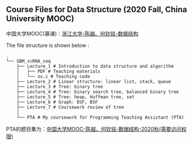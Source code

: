 ## Course Files for Data Structure (2020 Fall, China University MOOC)

中国大学MOOC(慕课)：[浙江大学-陈越、何钦铭-数据结构](https://www.icourse163.org/course/ZJU-93001)

The file structure is shown below :

```
.
└── GBM_scRNA_seq
    ├── Lecture_1 # Introduction to data structure and algorithm
    │   ├── PDF # Teaching materials
    │   └── xx.c # Teaching code
    ├── Lecture_2 # Linear structure: linear list, stack, queue
    ├── Lecture_3 # Tree: binary tree
    ├── Lecture_4 # Tree: binary search tree, balanced binary tree
    ├── Lecture_5 # Tree: heap, Huffman tree, set
    ├── Lecture_6 # Graph: DSF, BSF
    ├── Lecture_7 # Coursework review of tree
    │
    └── PTA # My coursework for Programming Teaching Assistant (PTA)
```

PTA的题目集为：[中国大学MOOC-陈越、何钦铭-数据结构-2020秋(需要访问权限)](https://pintia.cn/problem-sets/1302953266564911104)